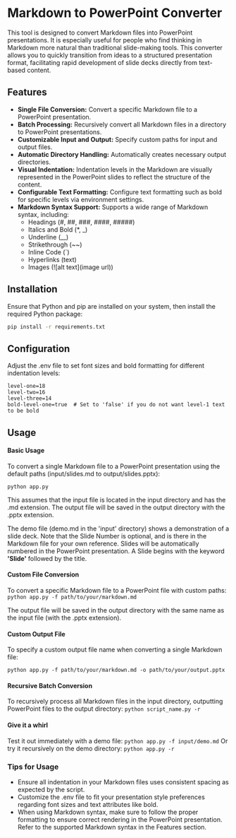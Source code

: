 # Markdown to PowerPoint Converter

This tool is designed to convert Markdown files into PowerPoint presentations. It is especially useful for people who find thinking in Markdown more natural than traditional slide-making tools. This converter allows you to quickly transition from ideas to a structured presentation format, facilitating rapid development of slide decks directly from text-based content.

## Features

- **Single File Conversion:** Convert a specific Markdown file to a PowerPoint presentation.
- **Batch Processing:** Recursively convert all Markdown files in a directory to PowerPoint presentations.
- **Customizable Input and Output:** Specify custom paths for input and output files.
- **Automatic Directory Handling:** Automatically creates necessary output directories.
- **Visual Indentation:** Indentation levels in the Markdown are visually represented in the PowerPoint slides to reflect the structure of the content.
- **Configurable Text Formatting:** Configure text formatting such as bold for specific levels via environment settings.
- **Markdown Syntax Support:** Supports a wide range of Markdown syntax, including:
  - Headings (#, ##, ###, ####, #####)
  - Italics and Bold (*, _)
  - Underline (__)
  - Strikethrough (~~)
  - Inline Code (`)
  - Hyperlinks (text)
  - Images (![alt text](image url))

## Installation

Ensure that Python and pip are installed on your system, then install the required Python package:

```bash
pip install -r requirements.txt
```

## Configuration
Adjust the .env file to set font sizes and bold formatting for different indentation levels:

```
level-one=18
level-two=16
level-three=14
bold-level-one=true  # Set to 'false' if you do not want level-1 text to be bold
```

## Usage
#### Basic Usage
To convert a single Markdown file to a PowerPoint presentation using the default paths (input/slides.md to output/slides.pptx):

```python app.py ```

This assumes that the input file is located in the input directory and has the .md extension. The output file will be saved in the output directory with the .pptx extension.

The demo file (demo.md in the 'input' directory) shows a demonstration of a slide deck. Note that the Slide Number is optional, and is there in the Markdown file for your own reference. Slides will be automatically numbered in the PowerPoint presentation. A Slide begins with the keyword **'Slide'** followed by the title.


#### Custom File Conversion
To convert a specific Markdown file to a PowerPoint file with custom paths:
```python app.py -f path/to/your/markdown.md```

The output file will be saved in the output directory with the same name as the input file (with the .pptx extension).

#### Custom Output File
To specify a custom output file name when converting a single Markdown file:

````python app.py -f path/to/your/markdown.md -o path/to/your/output.pptx````

#### Recursive Batch Conversion
To recursively process all Markdown files in the input directory, outputting PowerPoint files to the output directory:
```python script_name.py -r```

#### Give it a whirl
Test it out immediately with a demo file:
```python app.py -f input/demo.md```
Or try it recursively on the demo directory:
```python app.py -r```

### Tips for Usage
- Ensure all indentation in your Markdown files uses consistent spacing as expected by the script.
- Customize the .env file to fit your presentation style preferences regarding font sizes and text attributes like bold.
- When using Markdown syntax, make sure to follow the proper formatting to ensure correct rendering in the PowerPoint presentation. Refer to the supported Markdown syntax in the Features section.